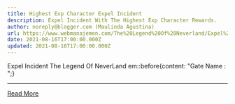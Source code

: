 ```yaml
---
title: Highest Exp Character Expel Incident
description: Expel Incident With The Highest Exp Character Rewards.
author: noreply@blogger.com (Maulinda Agustina)
url: https://www.webmanajemen.com/The%20Legend%20Of%20Neverland/Expel%20Incident/Exp%20Char.html
date: 2021-08-16T17:00:00.000Z
updated: 2021-08-16T17:00:00.000Z
---
```


Expel Incident The Legend Of NeverLand
em::before{content: "Gate Name : ";}<hr/> <a href="https://www.webmanajemen.com/The%20Legend%20Of%20Neverland/Expel%20Incident/Exp%20Char.html" rel="follow" class="button" id="read-more">Read More</a>